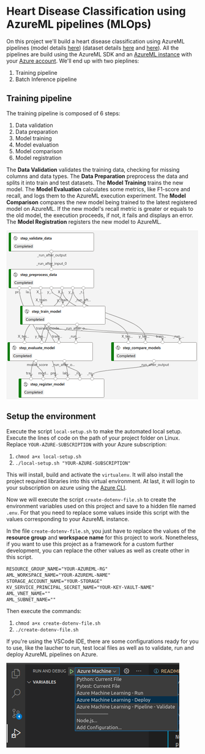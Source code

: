 # Heart Disease Classification using AzureML pipelines (MLOps) 
On this project we'll build a heart disease classification using AzureML pipelines (model details [here](./notebooks/model_scratch.ipynb)) (dataset details [here](https://archive.ics.uci.edu/ml/datasets/Heart+Disease) and [here](https://www.kaggle.com/ronitf/heart-disease-uci)). All the pipelines are build using the AzureML SDK and an [AzureML instance](https://ml.azure.com/) with your [Azure account](https://portal.azure.com/). We'll end up with two pieplines:
1. Training pipeline
2. Batch Inference pipeline 

## Training pipeline
The training pipeline is composed of 6 steps:
1. Data validation
2. Data preparation
3. Model training
4. Model evaluation
5. Model comparison
6. Model registration

The **Data Validation** validates the training data, checking for missing columns and data types. The **Data Preparation** preprocess the data and splits it into train and test datasets. The **Model Training** trains the new model. The **Model Evaluation** calculates some metrics, like F1-score and recall, and logs them to the AzureML execution experiment. The **Model Comparison** compares the new model being trained to the latest registered model on AzureML. If the new model's recall metric is greater or equals to the old model, the execution proceeds, if not, it fails and displays an error. The **Model Registration** registers the new model to AzureML.

![AzureML train pipeline](./images/AzureML_training_pipeline.png "AzureML Train Pipeline")

## Setup the environment

Execute the script `local-setup.sh` to make the automated local setup. Execute the lines of code on the path of your project folder on Linux. Replace `YOUR-AZURE-SUBSCRIPTION` with your Azure subscription:
1. `chmod a+x local-setup.sh`
2. `./local-setup.sh "YOUR-AZURE-SUBSCRIPTION"`

This will install, build and activate the `virtualenv`. It will also install the project required libraries into this virtual environment. At last, it will login to your subscription on azure using the [Azure CLI](https://docs.microsoft.com/en-us/cli/azure/install-azure-cli-linux?pivots=apt). 


Now we will execute the script `create-dotenv-file.sh` to create the environment variables used on this project and save to a hidden file named `.env`. For that you need to replace some values inside this script with the values corresponding to your AzureML instance.

In the file `create-dotenv-file.sh`, you just have to replace the values of the **resource group** and **workspace name** for this project to work. Nonetheless, if you want to use this project as a framework for a custom further development, you can replace the other values as well as create other in this script.
```
RESOURCE_GROUP_NAME="YOUR-AZUREML-RG"
AML_WORKSPACE_NAME="YOUR-AZUREML-NAME"
STORAGE_ACCOUNT_NAME="YOUR-STORAGE"
KV_SERVICE_PRINCIPAL_SECRET_NAME="YOUR-KEY-VAULT-NAME"
AML_VNET_NAME=""
AML_SUBNET_NAME=""
```

Then execute the commands:

1. `chmod a+x create-dotenv-file.sh`
2. `./create-dotenv-file.sh`

If you're using the VSCode IDE, there are some configurations ready for you to use, like the laucher to run, test local files as well as to validate, run and deploy AzureML pipelines on Azure.

![AzureML train pipeline](./images/VSCode_launcher.png "VSCode launcher for AzureML")